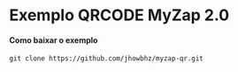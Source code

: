 # Exemplo QRCODE MyZap 2.0
#### Como baixar o exemplo

`git clone https://github.com/jhowbhz/myzap-qr.git`
